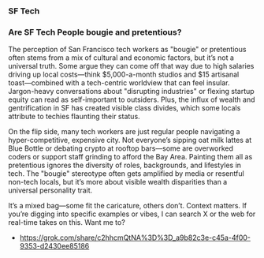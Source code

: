 ### SF Tech

### Are SF Tech People bougie and pretentious?

The perception of San Francisco tech workers as "bougie" or pretentious often stems from a mix of cultural and economic factors, but it’s not a universal truth. Some argue they can come off that way due to high salaries driving up local costs—think $5,000-a-month studios and $15 artisanal toast—combined with a tech-centric worldview that can feel insular. Jargon-heavy conversations about "disrupting industries" or flexing startup equity can read as self-important to outsiders. Plus, the influx of wealth and gentrification in SF has created visible class divides, which some locals attribute to techies flaunting their status.

On the flip side, many tech workers are just regular people navigating a hyper-competitive, expensive city. Not everyone’s sipping oat milk lattes at Blue Bottle or debating crypto at rooftop bars—some are overworked coders or support staff grinding to afford the Bay Area. Painting them all as pretentious ignores the diversity of roles, backgrounds, and lifestyles in tech. The "bougie" stereotype often gets amplified by media or resentful non-tech locals, but it’s more about visible wealth disparities than a universal personality trait.

It’s a mixed bag—some fit the caricature, others don’t. Context matters. If you’re digging into specific examples or vibes, I can search X or the web for real-time takes on this. Want me to?

- https://grok.com/share/c2hhcmQtNA%3D%3D_a9b82c3e-c45a-4f00-9353-d2430ee85186
